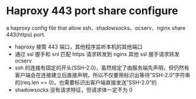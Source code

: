 # Haproxy 443 port share configure

a haproxy config file that allow ssh、shadowsocks、ocserv、nginx share 443(https) port.

* haproxy 接管 443 端口，其他程序监听本机的其他端口
* 通过 ssl 握手和 sni 匹配 https 请求转发到 nginx 其他 ssl 握手请求转发 ocserv
* ssh 的连接有固定的开头(SSH-2.0)，虽然规定了由服务端先声明，但仍然有客户端会在连接建立后直接声明，所以不仅要用标识出等待”SSH-2.0“字符串的(req.len == 0)，也需要标识出客户端直接发送”SSH-2.0”的
* shadowsocks 没有请求特征，但请求体一定不为 0
